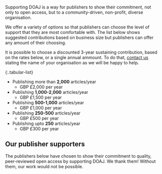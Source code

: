 Supporting DOAJ is a way for publishers to show their commitment, not only to open access, but to a community-driven, non-profit, diverse organisation.

We offer a variety of options so that publishers can choose the level of support that they are most comfortable with. The list below shows suggested contributions based on business size but publishers can offer any amount of their choosing.

It is possible to choose a discounted 3-year sustaining contribution, based on the rates below, or a single annual ammount. To do that, [contact us](mailto:feedback@doaj.org) stating the name of your organisation as we will be happy to help.

{:.tabular-list}
- Publishing more than **2,000** articles/year
  - GBP £2,000 per year
- Publishing **1,000-2,000** articles/year
  - GBP £1,500 per year  
- Publishing **500-1,000** articles/year
  - GBP £1,000 per year
- Publishing **250-500** articles/year
  - GBP £500 per year
- Publishing upto **250** articles/year
  - GBP £300 per year

## Our publisher supporters

The publishers below have chosen to show their commitment to quality, peer-reviewed open access by supporting DOAJ. We thank them! Without them, our work would not be possible.
